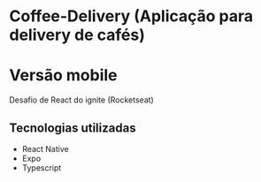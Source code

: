 # Coffee-Delivery (Aplicação para delivery de cafés)
# Versão mobile
Desafio de React do ignite (Rocketseat)


## Tecnologias utilizadas
- React Native
- Expo
- Typescript

